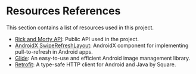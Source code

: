 # Resources References

This section contains a list of resources used in this project.

- [Rick and Morty API](https://rickandmortyapi.com/api): Public API used in the project.
- [AndroidX SwipeRefreshLayout](https://developer.android.com/jetpack/androidx/releases/swiperefreshlayout?hl=en): AndroidX component for implementing pull-to-refresh in Android apps.
- [Glide](https://github.com/bumptech/glide): An easy-to-use and efficient Android image management library.
- [Retrofit](https://square.github.io/retrofit/): A type-safe HTTP client for Android and Java by Square.


